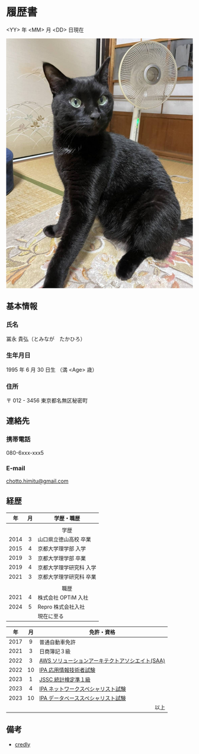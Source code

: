 # 履歴書

\<YY> 年 \<MM> 月 \<DD> 日現在

<img src="me.jpg" />

## 基本情報

### 氏名

冨永 貴弘（とみなが　たかひろ）

### 生年月日

1995 年 6 月 30 日生 （満 \<Age> 歳）

### 住所

〒 012 - 3456
東京都名無区秘密町

## 連絡先

### 携帯電話

080-6xxx-xxx5

### E-mail

chotto.himitu@gmail.com

## 経歴

| 年 | 月 | <center>学歴・職歴</center> |
| :---: | :---: | :--- |
|  |  |  |
||| <center>学歴</center> |
| 2014 | 3 | 山口県立徳山高校 卒業 |
| 2015 | 4 | 京都大学理学部 入学 |
| 2019 | 3 | 京都大学理学部 卒業 |
| 2019 | 4 | 京都大学理学研究科 入学 |
| 2021 | 3 | 京都大学理学研究科 卒業 |
|  |  |  |
|  |  | <center>職歴</center> |
| 2021 | 4 | 株式会社 OPTiM 入社 |
| 2024 | 5 | Repro 株式会社入社 |
|  |  | 現在に至る |

| 年 | 月 | <center>免許・資格</center> |
| :---: | :---: | :--- |
| 2017 | 9 | 普通自動車免許 |
| 2021 | 3 | 日商簿記３級 |
| 2022 | 3 | [AWS ソリューションアーキテクトアソシエイト(SAA)](https://aws.amazon.com/jp/certification/certified-solutions-architect-associate/) |
| 2022 | 10 | [IPA 応用情報技術者試験](https://www.ipa.go.jp/shiken/kubun/ap.html) |
| 2023 | 1 | [JSSC 統計検定準１級](https://www.toukei-kentei.jp/exam/grade1semi/) |
| 2023 | 4 | [IPA ネットワークスペシャリスト試験](https://www.ipa.go.jp/shiken/kubun/nw.html) |
| 2023 | 10 | [IPA データベーススペシャリスト試験](https://www.ipa.go.jp/shiken/kubun/db.html) |
|  |  | <div style="text-align: right;">以上</div> |

## 備考

- [credly](https://www.credly.com/users/takahiro-tominaga.5cd0b374)
